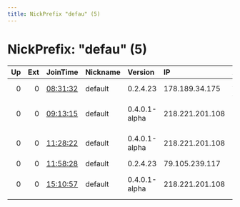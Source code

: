 ```yaml
---
title: NickPrefix "defau" (5)
---
```


# NickPrefix: "defau" (5)

|   Up |   Ext | JoinTime                                                                                            | Nickname   | Version       | IP              | AS                               | CC   |   ORp |   Dirp | OS      | Contact   |   eFamMembers |
|-----:|------:|:----------------------------------------------------------------------------------------------------|:-----------|:--------------|:----------------|:---------------------------------|:-----|------:|-------:|:--------|:----------|--------------:|
|    0 |     0 | [08:31:32](https://metrics.torproject.org/rs.html#details/DDDA505BEA721769C286E47DF86161AA508EF957) | default    | 0.2.4.23      | 178.189.34.175  | A1 Telekom Austria AG            | at   |   443 |   9030 | Windows | None      |             1 |
|    0 |     0 | [09:13:15](https://metrics.torproject.org/rs.html#details/5AE26ABFAB13758185F130ABBFB0C450BEC1562D) | default    | 0.4.0.1-alpha | 218.221.201.108 | So-net Entertainment Corporation | jp   | 50936 |      0 | Windows | None      |             1 |
|    0 |     0 | [11:28:22](https://metrics.torproject.org/rs.html#details/37CC3C175DED0C3EFB42F75A8FFB67B6BEB5764F) | default    | 0.4.0.1-alpha | 218.221.201.108 | So-net Entertainment Corporation | jp   | 50936 |      0 | Windows | None      |             1 |
|    0 |     0 | [11:58:28](https://metrics.torproject.org/rs.html#details/328E87310C98C53492E78EA1FB51CA96BB0B2F21) | default    | 0.2.4.23      | 79.105.239.117  | Rostelecom                       | ru   |   443 |   9030 | Windows | None      |             1 |
|    0 |     0 | [15:10:57](https://metrics.torproject.org/rs.html#details/21DA868D3FA9BCE35E1E6041AB25885A18EA1B45) | default    | 0.4.0.1-alpha | 218.221.201.108 | So-net Entertainment Corporation | jp   | 50936 |      0 | Windows | None      |             1 |
